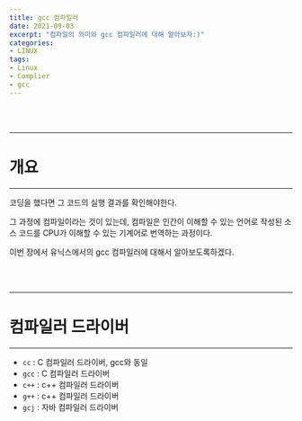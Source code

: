 ```yaml
---
title: gcc 컴파일러
date: 2021-09-03
excerpt: "컴파일의 의미와 gcc 컴파일러에 대해 알아보자:)"
categories:
- LINUX
tags:
- Linux
- Complier
- gcc
---
```



<br />
<br />

---

# 개요

---

코딩을 했다면 그 코드의 실행 결과를 확인해야한다.

그 과정에 컴파일이라는 것이 있는데, 컴파일은 인간이 이해할 수 있는 언어로 작성된 소스 코드를 CPU가 이해할 수 있는 기계어로 번역하는 과정이다.

이번 장에서 유닉스에서의 gcc 컴파일러에 대해서 알아보도록하겠다.

<br />
<br />


---

# 컴파일러 드라이버

---

* `cc` : C 컴파일러 드라이버, gcc와 동일
* `gcc` : C 컴파일러 드라이버
* `c++` : c++ 컴파일러 드라이버
* `g++` : c++ 컴파일러 드라이버
* `gcj` : 자바 컴파일러 드라이버

